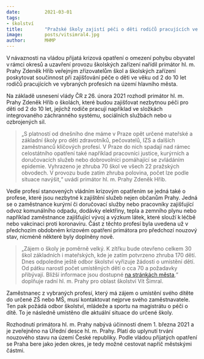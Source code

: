 ```yaml
---
date:         2021-03-01
tags:         
- školství
title:        "Pražské školy zajistí péči o děti rodičů pracujících ve vybraných profesích v hlavním městě "
image: 	      posts/vitsimral4.jpg
author:       MHMP
---
```


V návaznosti na vládou přijatá krizová opatření o omezení pohybu obyvatel v rámci okresů a uzavření provozu školských zařízení nařídil primátor hl. m. Prahy Zdeněk Hřib veřejným zřizovatelům škol a školských zařízení poskytovat součinnost při zajišťování péče o děti ve věku od 2 do 10 let rodičů pracujících ve vybraných profesích na území hlavního města.  

Na základě usnesení vlády ČR z 26. února 2021 rozhodl primátor hl. m. Prahy Zdeněk Hřib o školách, které budou zajišťovat nezbytnou péči pro děti od 2 do 10 let, jejichž rodiče pracují například ve složkách integrovaného záchranného systému, sociálních službách nebo u ozbrojených sil.  

> „S platností od dnešního dne máme v Praze opět určené mateřské a základní školy pro děti zdravotníků, pečovatelů, IZS a dalších zaměstnanců klíčových profesí. V Praze do nich spadají nad rámec celostátního opatření také například pracovníci justice, kurýrních a doručovacích služeb nebo dobrovolníci pomáhající se zvládáním epidemie. Vyhrazeno je zhruba 70 škol ve všech 22 pražských obvodech. V provozu bude zatím zhruba polovina, počet lze podle situace navýšit,“ uvádí primátor hl. m. Prahy Zdeněk Hřib. 

Vedle profesí stanovených vládním krizovým opatřením se jedná také o profese, které jsou nezbytné k zajištění služeb nejen občanům Prahy. Jedná se o zaměstnance kurýrní či doručovací služby nebo pracovníky zajišťující odvoz komunálního odpadu, dodávky elektřiny, tepla a zemního plynu nebo například zaměstnance zajišťující vývoj a výzkum látek, které slouží k léčbě nebo vakcinaci proti koronaviru. Část z těchto profesí byla uvedena už v předchozím obdobném krizovém opatření primátora pro předchozí nouzový stav, nicméně některé byly doplněny nově. 

> „Zájem o školy je poměrně velký. K zítřku bude otevřeno celkem 30 škol základních i mateřských, kde je zatím potvrzeno zhruba 170 dětí. Dnes odpoledne ještě odbor školství vyřizuje žádosti o umístění dětí. Od pátku narostl počet umístěných dětí o cca 70 a požadavky přibývají. Bližší informace jsou dostupné [na stránkách města](http://skoly.praha-mesto.cz/88614_Informace-o-nezbytne-peci-o-deti-za-nouzoveho-stavu-pro-zamestnavatele-zajistujici-kritickou-infrastrukturu),“ doplňuje radní hl. m. Prahy pro oblast školství Vít Šimral.  

Zaměstnanec z vybraných profesí, který má zájem o umístění svého dítěte do určené ZŠ nebo MŠ, musí kontaktovat nejprve svého zaměstnavatele. Ten pak požádá odbor školství, mládeže a sportu na magistrátu o péči o dítě. To je následně umístěno dle aktuální situace do určené školy. 

Rozhodnutí primátora hl. m. Prahy nabývá účinnosti dnem 1. března 2021 a je zveřejněno na Úřední desce hl. m. Prahy. Platí do uplynutí trvání nouzového stavu na území České republiky. Podle vládou přijatých opatření se Praha bere jako jeden okres, je tedy možné cestovat napříč městskými částmi.
